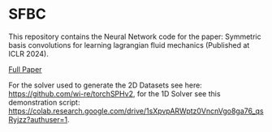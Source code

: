 # SFBC
This repository contains the Neural Network code for the paper: Symmetric basis convolutions for learning lagrangian fluid mechanics (Published at ICLR 2024).

[Full Paper](https://arxiv.org/abs/2403.16680)

For the solver used to generate the 2D Datasets see here: https://github.com/wi-re/torchSPHv2, for the 1D Solver see this demonstration script: https://colab.research.google.com/drive/1sXpvpARWptz0VncnVgo8ga76_qsRyjzz?authuser=1.
